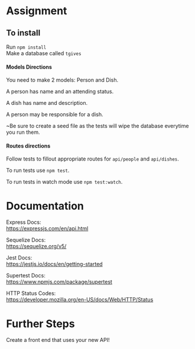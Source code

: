 # Assignment

## To install

Run `npm install`  
Make a database called `tgives`

#### Models Directions

You need to make 2 models: Person and Dish.

A person has name and an attending status.

A dish has name and description.

A person may be responsible for a dish.

~Be sure to create a seed file as the tests will wipe the database everytime you run them.

#### Routes directions

Follow tests to fillout appropriate routes for `api/people` and `api/dishes`.

To run tests use `npm test`.

To run tests in watch mode use `npm test:watch`.

# Documentation

Express Docs:  
https://expressjs.com/en/api.html

Sequelize Docs:  
https://sequelize.org/v5/

Jest Docs:  
https://jestjs.io/docs/en/getting-started

Supertest Docs:  
https://www.npmjs.com/package/supertest

HTTP Status Codes:  
https://developer.mozilla.org/en-US/docs/Web/HTTP/Status

# Further Steps

Create a front end that uses your new API!
